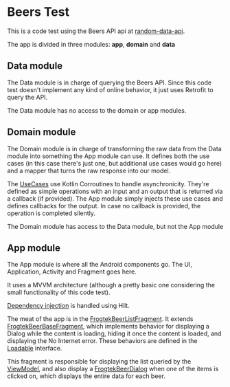 # Beers Test

This is a code test using the Beers API api at [random-data-api](https://random-data-api.com/api/v2/beers).


The app is divided in three modules: **app**, **domain** and **data**


## Data module

The Data module is in charge of querying the Beers API. Since this code test doesn't implement any kind of online behavior, it just uses Retrofit to query the API.

The Data module has no access to the domain or app modules.

## Domain module

The Domain module is in charge of transforming the raw data from the Data module into something the App module can use. It defines both the use cases (in this case there's just one, but additional use cases would go here) and a mapper that turns the raw response into our model.

The [UseCases](https://github.com/diamonddudetcg/beers-test/blob/main/domain/src/main/java/com/santirivera/domain/usecase/BaseUseCase.kt) use Kotlin Corroutines to handle asynchronicity. They're defined as simple operations with an input and an output that is returned via a callback (if provided). The App module simply injects these use cases and defines callbacks for the output. In case no callback is provided, the operation is completed silently.

The Domain module has access to the Data module, but not the App module

## App module

The App module is where all the Android components go. The UI, Application, Activity and Fragment goes here.

It uses a MVVM architecture (although a pretty basic one considering the small functionality of this code test).

[Dependency injection](https://github.com/diamonddudetcg/beers-test/tree/main/app/src/main/java/com/santirivera/frogtekbeertest/di) is handled using Hilt.

The meat of the app is in the [FrogtekBeerListFragment](https://github.com/diamonddudetcg/beers-test/blob/main/app/src/main/java/com/santirivera/frogtekbeertest/fragment/list/FrogtekBeerListFragment.kt). It extends [FrogtekBeerBaseFragment](https://github.com/diamonddudetcg/beers-test/blob/main/app/src/main/java/com/santirivera/frogtekbeertest/fragment/base/FrogtekBeerBaseFragment.kt), which implements behavior for displaying a Dialog while the content is loading, hiding it once the content is loaded, and displaying the No Internet error. These behaviors are defined in the [Loadable](https://github.com/diamonddudetcg/beers-test/blob/main/app/src/main/java/com/santirivera/frogtekbeertest/fragment/base/Loadable.kt) interface.

This fragment is responsible for displaying the list queried by the [ViewModel](https://github.com/diamonddudetcg/beers-test/blob/main/app/src/main/java/com/santirivera/frogtekbeertest/fragment/list/FrogtekBeerListViewModel.kt), and also display a [FrogtekBeerDialog](https://github.com/diamonddudetcg/beers-test/blob/main/app/src/main/java/com/santirivera/frogtekbeertest/fragment/list/FrogtekBeerDialog.kt) when one of the items is clicked on, which displays the entire data for each beer.
